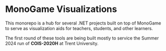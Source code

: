 # MonoGame Visualizations

This monorepo is a hub for several .NET projects built on top of MonoGame to
serve as visualization aids for teachers, students, and other learners.

The first round of these tools are being built mostly to service the Summer 2024
run of **COIS-2020H** at Trent University.
